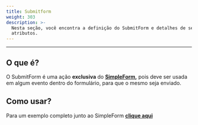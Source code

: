 ```yaml
---
title: Submitform
weight: 303
description: >-
  Nesta seção, você encontra a definição do SubmitForm e detalhes de seus
  atributos.
---
```


---

## O que é?

O SubmitForm é uma ação **exclusiva** do [**SimpleForm**](../../../componentes/formularios/simple-form#o-que-e)**,** pois deve ser usada em algum evento dentro do formulário, para que o mesmo seja enviado.

## Como usar?

Para um exemplo completo junto ao SimpleForm [**clique aqui**](../../componentes/formularios/simple-form#como-usar)

